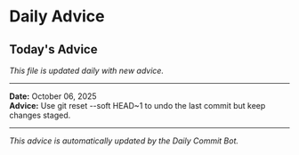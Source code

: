 # Daily Advice

## Today's Advice
*This file is updated daily with new advice.*

---

**Date:** October 06, 2025  
**Advice:** Use git reset --soft HEAD~1 to undo the last commit but keep changes staged.

---

*This advice is automatically updated by the Daily Commit Bot.*

